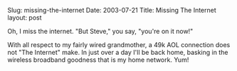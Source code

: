 Slug: missing-the-internet
Date: 2003-07-21
Title: Missing The Internet
layout: post

Oh, I miss the internet. &quot;But Steve,&quot; you say, &quot;you&#39;re on it now!&quot;

With all respect to my fairly wired grandmother, a 49k AOL connection does not &quot;The Internet&quot; make. In just over a day I&#39;ll be back home, basking in the wireless broadband goodness that is my home network. Yum!
